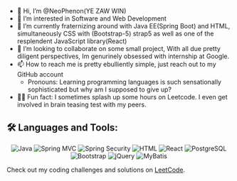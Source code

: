- 👋 Hi, I’m @NeoPhenon(YE ZAW WIN)
- 👀 I’m interested in Software and Web Development
- 🌱 I’m currently fraternizing around with Java EE(Spring Boot) and HTML, simultaneously CSS with (Bootstrap-5) strap5 as well as one of the resplendent JavaScript library(React)
- 🤙 I’m looking to collaborate on some small project, With all due pretty diligent perspectives, Im genurinely obsessed with internship at Google.
- 📫 How to reach me is pretty ebulliently simple, just reach out to my GitHub account 
  - Pronouns: Learning programming languages is such sensationally sophisticated but why am I supposed to give up?
- 🧠🧠 Fun fact: I sometimes splash up some hours on Leetcode. I even get involved in brain teasing test with my peers.


## 🛠️ Languages and Tools:
<p align="center">
  <img src="https://img.shields.io/badge/Java-007396?style=for-the-badge&logo=java&logoColor=white" alt="Java"/>
  <img src="https://img.shields.io/badge/Spring%20MVC-6DB33F?style=for-the-badge&logo=spring&logoColor=white" alt="Spring MVC"/>
  <img src="https://img.shields.io/badge/Spring%20Security-6DB33F?style=for-the-badge&logo=spring-security&logoColor=white" alt="Spring Security"/>
  <img src="https://img.shields.io/badge/HTML-E34F26?style=for-the-badge&logo=html5&logoColor=white" alt="HTML"/>
  <img src="https://img.shields.io/badge/React-61DAFB?style=for-the-badge&logo=react&logoColor=black" alt="React"/>
  <img src="https://img.shields.io/badge/PostgreSQL-336791?style=for-the-badge&logo=postgresql&logoColor=white" alt="PostgreSQL"/>
  <img src="https://img.shields.io/badge/Bootstrap-7952B3?style=for-the-badge&logo=bootstrap&logoColor=white" alt="Bootstrap"/>
  <img src="https://img.shields.io/badge/jQuery-0769AD?style=for-the-badge&logo=jquery&logoColor=white" alt="jQuery"/>
  <img src="https://img.shields.io/badge/MyBatis-000000?style=for-the-badge&logo=mybatis&logoColor=white" alt="MyBatis"/>
</p>

Check out my coding challenges and solutions on [LeetCode](https://leetcode.com/NeoPhenon/).

<!---
NeoPhenon/NeoPhenon is a ✨ special ✨ repository because its `README.md` (this file) appears on your GitHub profile.
You can click the Preview link to take a look at your changes.
--->
